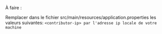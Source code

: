 À faire :

Remplacer dans le fichier src/main/resources/application.properties les valeurs suivantes:
```<contributor-ip> par l'adresse ip locale de votre machine```
